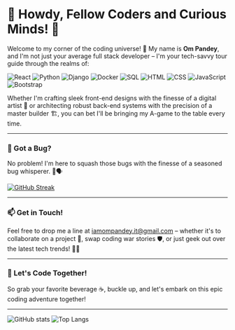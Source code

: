 # 👋 Howdy, Fellow Coders and Curious Minds! 🚀

Welcome to my corner of the coding universe! 🌌 My name is **Om Pandey**, and I'm not just your average full stack developer – I'm your tech-savvy tour guide through the realms of:

![React](https://img.shields.io/badge/React-61DAFB?style=flat&logo=react&logoColor=white) ![Python](https://img.shields.io/badge/Python-3776AB?style=flat&logo=python&logoColor=white) ![Django](https://img.shields.io/badge/Django-092E20?style=flat&logo=django&logoColor=white) ![Docker](https://img.shields.io/badge/Docker-2496ED?style=flat&logo=docker&logoColor=white) ![SQL](https://img.shields.io/badge/SQL-336791?style=flat&logo=postgresql&logoColor=white) ![HTML](https://img.shields.io/badge/HTML-E34F26?style=flat&logo=html5&logoColor=white) ![CSS](https://img.shields.io/badge/CSS-1572B6?style=flat&logo=css3&logoColor=white) ![JavaScript](https://img.shields.io/badge/JavaScript-F7DF1E?style=flat&logo=javascript&logoColor=black) ![Bootstrap](https://img.shields.io/badge/Bootstrap-7952B3?style=flat&logo=bootstrap&logoColor=white)

Whether I'm crafting sleek front-end designs with the finesse of a digital artist 🎨 or architecting robust back-end systems with the precision of a master builder 🏗️, you can bet I'll be bringing my A-game to the table every time.

---

### 🐛 Got a Bug? 

No problem! I'm here to squash those bugs with the finesse of a seasoned bug whisperer. 🐜🗣️

[![GitHub Streak](http://github-readme-streak-stats.herokuapp.com?user=om-pandey&theme=radical&date_format=j%20M%5B%20Y%5D)](https://git.io/streak-stats)

---

### 📫 Get in Touch!

Feel free to drop me a line at [iamompandey.it@gmail.com](mailto:iamompandey.it@gmail.com) – whether it's to collaborate on a project 🤝, swap coding war stories 🛡️, or just geek out over the latest tech trends! 💬✨

---

### 🚀 Let's Code Together!

So grab your favorite beverage ☕, buckle up, and let's embark on this epic coding adventure together!

---

![GitHub stats](https://github-readme-stats.vercel.app/api?username=om-pandey&show_icons=true&theme=radical)
![Top Langs](https://github-readme-stats.vercel.app/api/top-langs/?username=om-pandey&layout=compact&theme=radical)
